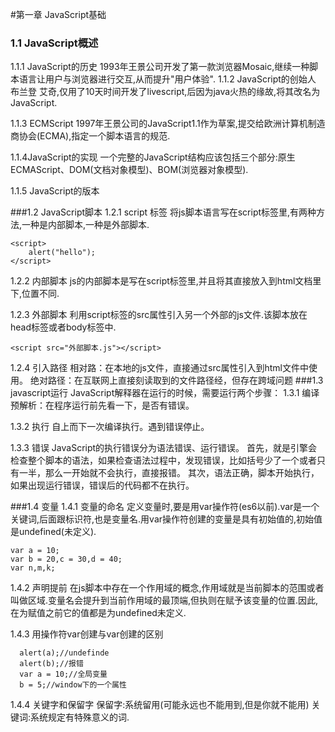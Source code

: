 #第一章 JavaScript基础

### 1.1 JavaScript概述

1.1.1 JavaScript的历史
1993年王景公司开发了第一款浏览器Mosaic,继续一种脚本语言让用户与浏览器进行交互,从而提升"用户体验".
1.1.2 JavaScript的创始人
布兰登 艾奇,仅用了10天时间开发了livescript,后因为java火热的缘故,将其改名为JavaScript.

1.1.3 ECMScript
1997年王景公司的JavaScript1.1作为草案,提交给欧洲计算机制造商协会(ECMA),指定一个脚本语言的规范.

1.1.4JavaScript的实现
一个完整的JavaScript结构应该包括三个部分:原生ECMAScript、DOM(文档对象模型)、BOM(浏览器对象模型).

1.1.5 JavaScript的版本

###1.2 JavaScript脚本
1.2.1 script 标签
将js脚本语言写在script标签里,有两种方法,一种是内部脚本,一种是外部脚本.

    <script>
        alert("hello");
    </script>

1.2.2 内部脚本
js的内部脚本是写在script标签里,并且将其直接放入到html文档里<!DOCTYPE html>下,位置不同.

1.2.3 外部脚本
利用script标签的src属性引入另一个外部的js文件.该脚本放在head标签或者body标签中.

    <script src="外部脚本.js"></script>
1.2.4 引入路径
相对路：在本地的js文件，直接通过src属性引入到html文件中使用。
绝对路径：在互联网上直接刻读取到的文件路径经，但存在跨域问题
###1.3 javascript运行
JavaScript解释器在运行的时候，需要运行两个步骤：
1.3.1 编译
预解析：在程序运行前先看一下，是否有错误。

1.3.2 执行
自上而下一次编译执行。遇到错误停止。

1.3.3 错误
JavaScript的执行错误分为语法错误、运行错误。
首先，就是引擎会检查整个脚本的语法，如果检查语法过程中，发现错误，比如括号少了一个或者只有一半，那么一开始就不会执行，直接报错。
其次，语法正确，脚本开始执行，如果出现运行错误，错误后的代码都不在执行。

###1.4 变量
1.4.1 变量的命名
定义变量时,要是用var操作符(es6以前).var是一个关键词,后面跟标识符,也是变量名.用var操作符创建的变量是具有初始值的,初始值是undefined(未定义).

    var a = 10;
    var b = 20,c = 30,d = 40;
    var n,m,k;

1.4.2 声明提前
在js脚本中存在一个作用域的概念,作用域就是当前脚本的范围或者叫做区域.变量名会提升到当前作用域的最顶端,但执则在赋予该变量的位置.因此,在为赋值之前它的值都是为undefined未定义.

1.4.3 用操作符var创建与var创建的区别

      alert(a);//undefinde
      alert(b);//报错
      var a = 10;//全局变量
      b = 5;//window下的一个属性

1.4.4 关键字和保留字
保留字:系统留用(可能永远也不能用到,但是你就不能用)
关键词:系统规定有特殊意义的词.


      